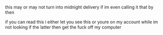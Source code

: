 this may or may not turn into midnight delivery if im even calling it that by then

if you can read this i either let you see this or youre on my account while im not looking
if the latter then get the fuck off my computer
